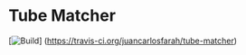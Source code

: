 Tube Matcher
============
[![Build](https://travis-ci.org/juancarlosfarah/tube-matcher.png)]
(https://travis-ci.org/juancarlosfarah/tube-matcher)
